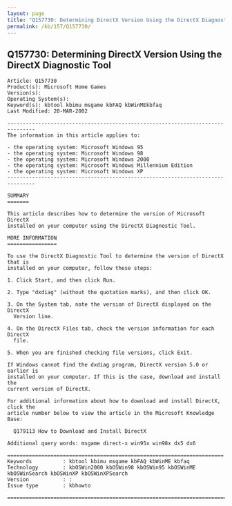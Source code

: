```yaml
---
layout: page
title: "Q157730: Determining DirectX Version Using the DirectX Diagnostic Tool"
permalink: /kb/157/Q157730/
---
```


## Q157730: Determining DirectX Version Using the DirectX Diagnostic Tool

	Article: Q157730
	Product(s): Microsoft Home Games
	Version(s): 
	Operating System(s): 
	Keyword(s): kbtool kbimu msgame kbFAQ kbWinMEkbfaq
	Last Modified: 20-MAR-2002
	
	-------------------------------------------------------------------------------
	The information in this article applies to:
	
	- the operating system: Microsoft Windows 95 
	- the operating system: Microsoft Windows 98 
	- the operating system: Microsoft Windows 2000 
	- the operating system: Microsoft Windows Millennium Edition 
	- the operating system: Microsoft Windows XP 
	-------------------------------------------------------------------------------
	
	SUMMARY
	=======
	
	This article describes how to determine the version of Microsoft DirectX
	installed on your computer using the DirectX Diagnostic Tool.
	
	MORE INFORMATION
	================
	
	To use the DirectX Diagnostic Tool to determine the version of DirectX that is
	installed on your computer, follow these steps:
	
	1. Click Start, and then click Run.
	
	2. Type "dxdiag" (without the quotation marks), and then click OK.
	
	3. On the System tab, note the version of DirectX displayed on the DirectX
	  Version line.
	
	4. On the DirectX Files tab, check the version information for each DirectX
	  file.
	
	5. When you are finished checking file versions, click Exit.
	
	If Windows cannot find the dxdiag program, DirectX version 5.0 or earlier is
	installed on your computer. If this is the case, download and install the
	current version of DirectX.
	
	For additional information about how to download and install DirectX, click the
	article number below to view the article in the Microsoft Knowledge Base:
	
	  Q179113 How to Download and Install DirectX
	
	Additional query words: msgame direct-x win95x win98x dx5 dx6
	
	======================================================================
	Keywords          : kbtool kbimu msgame kbFAQ kbWinME kbfaq
	Technology        : kbOSWin2000 kbOSWin98 kbOSWin95 kbOSWinME kbOSWinSearch kbOSWinXP kbOSWinXPSearch
	Version           : :
	Issue type        : kbhowto
	
	=============================================================================
	
